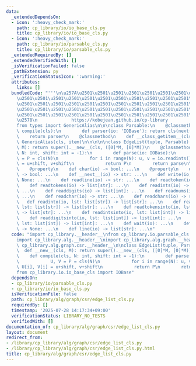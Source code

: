 ```yaml
---
data:
  _extendedDependsOn:
  - icon: ':heavy_check_mark:'
    path: cp_library/io/io_base_cls.py
    title: cp_library/io/io_base_cls.py
  - icon: ':heavy_check_mark:'
    path: cp_library/io/parsable_cls.py
    title: cp_library/io/parsable_cls.py
  _extendedRequiredBy: []
  _extendedVerifiedWith: []
  _isVerificationFailed: false
  _pathExtension: py
  _verificationStatusIcon: ':warning:'
  attributes:
    links: []
  bundledCode: "'''\n\u257A\u2501\u2501\u2501\u2501\u2501\u2501\u2501\u2501\u2501\u2501\
    \u2501\u2501\u2501\u2501\u2501\u2501\u2501\u2501\u2501\u2501\u2501\u2501\u2501\
    \u2501\u2501\u2501\u2501\u2501\u2501\u2501\u2501\u2501\u2501\u2501\u2501\u2501\
    \u2501\u2501\u2501\u2501\u2501\u2501\u2501\u2501\u2501\u2501\u2501\u2501\u2501\
    \u2501\u2501\u2501\u2501\u2501\u2501\u2501\u2501\u2501\u2501\u2501\u2501\u2501\
    \u2578\n             https://kobejean.github.io/cp-library               \n'''\n\
    from types import GenericAlias\n\n\nclass Parsable:\n    @classmethod\n    def\
    \ compile(cls):\n        def parser(io: 'IOBase'): return cls(next(io))\n    \
    \    return parser\n    @classmethod\n    def __class_getitem__(cls, item): return\
    \ GenericAlias(cls, item)\n\n\n\n\nclass EdgeList(tuple, Parsable):\n    def __new__(cls,\
    \ M): return super().__new__(cls, ([0]*M, [0]*M))\n    @classmethod\n    def compile(cls,\
    \ N: int, shift: int = -1):\n        def parse(io: IOBase):\n            U, V\
    \ = P = cls(N)\n            for i in range(N): u, v = io.readints(); U[i], V[i]\
    \ = u+shift, v+shift\n            return P\n        return parse\n\nclass IOBase:\n\
    \    @property\n    def char(io) -> bool: ...\n    @property\n    def writable(io)\
    \ -> bool: ...\n    def __next__(io) -> str: ...\n    def write(io, s: str) ->\
    \ None: ...\n    def readline(io) -> str: ...\n    def readtoken(io) -> str: ...\n\
    \    def readtokens(io) -> list[str]: ...\n    def readints(io) -> list[int]:\
    \ ...\n    def readdigits(io) -> list[int]: ...\n    def readnums(io) -> list[int]:\
    \ ...\n    def readchar(io) -> str: ...\n    def readchars(io) -> str: ...\n \
    \   def readinto(io, lst: list[str]) -> list[str]: ...\n    def readcharsinto(io,\
    \ lst: list[str]) -> list[str]: ...\n    def readtokensinto(io, lst: list[str])\
    \ -> list[str]: ...\n    def readintsinto(io, lst: list[int]) -> list[int]: ...\n\
    \    def readdigitsinto(io, lst: list[int]) -> list[int]: ...\n    def readnumsinto(io,\
    \ lst: list[int]) -> list[int]: ...\n    def wait(io): ...\n    def flush(io)\
    \ -> None: ...\n    def line(io) -> list[str]: ...\n"
  code: "import cp_library.__header__\nfrom cp_library.io.parsable_cls import Parsable\n\
    import cp_library.alg.__header__\nimport cp_library.alg.graph.__header__\nimport\
    \ cp_library.alg.graph.csr.__header__\n\nclass EdgeList(tuple, Parsable):\n  \
    \  def __new__(cls, M): return super().__new__(cls, ([0]*M, [0]*M))\n    @classmethod\n\
    \    def compile(cls, N: int, shift: int = -1):\n        def parse(io: IOBase):\n\
    \            U, V = P = cls(N)\n            for i in range(N): u, v = io.readints();\
    \ U[i], V[i] = u+shift, v+shift\n            return P\n        return parse\n\
    from cp_library.io.io_base_cls import IOBase"
  dependsOn:
  - cp_library/io/parsable_cls.py
  - cp_library/io/io_base_cls.py
  isVerificationFile: false
  path: cp_library/alg/graph/csr/edge_list_cls.py
  requiredBy: []
  timestamp: '2025-07-28 14:17:34+09:00'
  verificationStatus: LIBRARY_NO_TESTS
  verifiedWith: []
documentation_of: cp_library/alg/graph/csr/edge_list_cls.py
layout: document
redirect_from:
- /library/cp_library/alg/graph/csr/edge_list_cls.py
- /library/cp_library/alg/graph/csr/edge_list_cls.py.html
title: cp_library/alg/graph/csr/edge_list_cls.py
---
```

